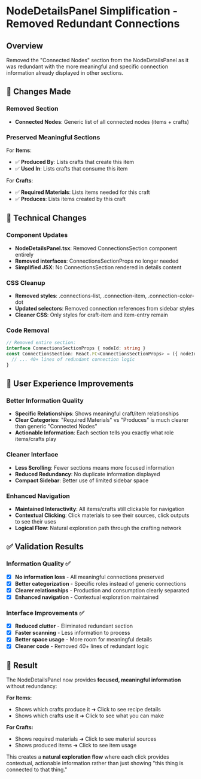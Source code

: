 # NodeDetailsPanel Simplification - Removed Redundant Connections

## Overview
Removed the "Connected Nodes" section from the NodeDetailsPanel as it was redundant with the more meaningful and specific connection information already displayed in other sections.

## 🎯 Changes Made

### Removed Section
- **Connected Nodes**: Generic list of all connected nodes (items + crafts)

### Preserved Meaningful Sections
For **Items**:
- ✅ **Produced By**: Lists crafts that create this item
- ✅ **Used In**: Lists crafts that consume this item

For **Crafts**:
- ✅ **Required Materials**: Lists items needed for this craft
- ✅ **Produces**: Lists items created by this craft

## 🔧 Technical Changes

### Component Updates
- **NodeDetailsPanel.tsx**: Removed ConnectionsSection component entirely
- **Removed interfaces**: ConnectionsSectionProps no longer needed
- **Simplified JSX**: No ConnectionsSection rendered in details content

### CSS Cleanup
- **Removed styles**: .connections-list, .connection-item, .connection-color-dot
- **Updated selectors**: Removed connection references from sidebar styles
- **Cleaner CSS**: Only styles for craft-item and item-entry remain

### Code Removal
```typescript
// Removed entire section:
interface ConnectionsSectionProps { nodeId: string }
const ConnectionsSection: React.FC<ConnectionsSectionProps> = ({ nodeId }) => {
  // ... 40+ lines of redundant connection logic
}
```

## 🎨 User Experience Improvements

### Better Information Quality
- **Specific Relationships**: Shows meaningful craft/item relationships
- **Clear Categories**: "Required Materials" vs "Produces" is much clearer than generic "Connected Nodes"
- **Actionable Information**: Each section tells you exactly what role items/crafts play

### Cleaner Interface
- **Less Scrolling**: Fewer sections means more focused information
- **Reduced Redundancy**: No duplicate information displayed
- **Compact Sidebar**: Better use of limited sidebar space

### Enhanced Navigation
- **Maintained Interactivity**: All items/crafts still clickable for navigation
- **Contextual Clicking**: Click materials to see their sources, click outputs to see their uses
- **Logical Flow**: Natural exploration path through the crafting network

## ✅ Validation Results

### Information Quality ✅
- [x] **No information loss** - All meaningful connections preserved
- [x] **Better categorization** - Specific roles instead of generic connections
- [x] **Clearer relationships** - Production and consumption clearly separated
- [x] **Enhanced navigation** - Contextual exploration maintained

### Interface Improvements ✅
- [x] **Reduced clutter** - Eliminated redundant section
- [x] **Faster scanning** - Less information to process
- [x] **Better space usage** - More room for meaningful details
- [x] **Cleaner code** - Removed 40+ lines of redundant logic

## 🚀 Result

The NodeDetailsPanel now provides **focused, meaningful information** without redundancy:

**For Items:**
- Shows which crafts produce it ➜ Click to see recipe details
- Shows which crafts use it ➜ Click to see what you can make

**For Crafts:**
- Shows required materials ➜ Click to see material sources  
- Shows produced items ➜ Click to see item usage

This creates a **natural exploration flow** where each click provides contextual, actionable information rather than just showing "this thing is connected to that thing."
